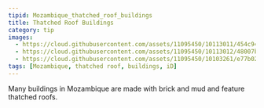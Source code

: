 ```yaml
---
tipid: Mozambique_thatched_roof_buildings
title: Thatched Roof Buildings
category: tip
images:
  - https://cloud.githubusercontent.com/assets/11095450/10113011/454c9436-63ae-11e5-9014-1cd357f28b0a.png
  - https://cloud.githubusercontent.com/assets/11095450/10113012/48007b8e-63ae-11e5-87b4-29abac674a19.png
  - https://cloud.githubusercontent.com/assets/11095450/10103261/e77b0212-6370-11e5-9768-3086bb79bae0.png
tags: [Mozambique, thatched roof, buildings, iD]
---
```


Many buildings in Mozambique are made with brick and mud and feature thatched roofs. 
